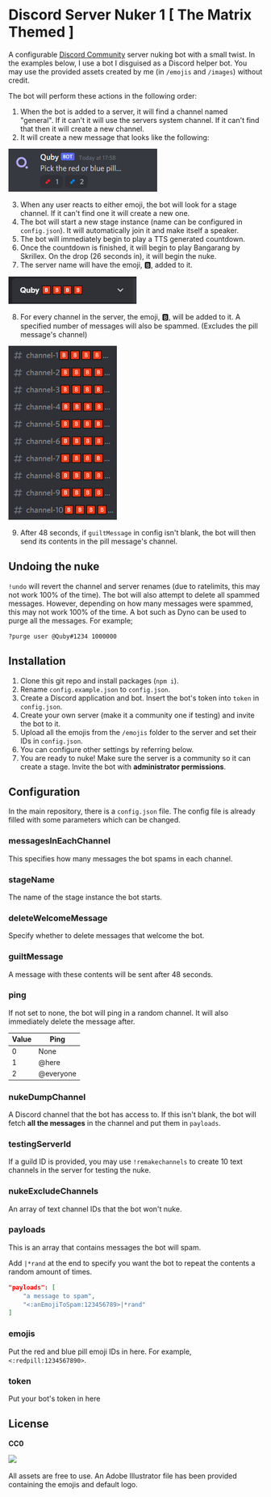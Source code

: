 # Discord Server Nuker 1 [ The Matrix Themed ]

A configurable <u>Discord Community</u> server nuking bot with a small twist. In the examples below, I use a bot I disguised as a Discord helper bot. You may use the provided assets created by me (in `/emojis` and `/images`) without credit.

The bot will perform these actions in the following order:

1. When the bot is added to a server, it will find a channel named "general". If it can't it will use the servers system channel. If it can't find that then it will create a new channel.
2. It will create a new message that looks like the following:

<img src="images/examplemessage.png">

3. When any user reacts to either emoji, the bot will look for a stage channel. If it can't find one it will create a new one.
4. The bot will start a new stage instance (name can be configured in `config.json`). It will automatically join it and make itself a speaker.
5. The bot will immediately begin to play a TTS generated countdown.
6. Once the countdown is finished, it will begin to play Bangarang by Skrillex. On the drop (26 seconds in), it will begin the nuke.
7. The server name will have the emoji, 🅱, added to it.

<img src="images/exampleservername.png">

8. For every channel in the server, the emoji, 🅱, will be added to it. A specified number of messages will also be spammed. (Excludes the pill message's channel)

<img src="images/examplechannels.png">

9. After 48 seconds, if `guiltMessage` in config isn't blank, the bot will then send its contents in the pill message's channel.

## Undoing the nuke

`!undo` will revert the channel and server renames (due to ratelimits, this may not work 100% of the time).
The bot will also attempt to delete all spammed messages. However, depending on how many messages were spammed, this may not work 100% of the time. A bot such as Dyno can be used to purge all the messages. For example;

```
?purge user @Quby#1234 1000000
```

## Installation

1. Clone this git repo and install packages (`npm i`).
2. Rename `config.example.json` to `config.json`.
3. Create a Discord application and bot. Insert the bot's token into `token` in `config.json`.
4. Create your own server (make it a community one if testing) and invite the bot to it.
5. Upload all the emojis from the `/emojis` folder to the server and set their IDs in `config.json`.
6. You can configure other settings by referring below.
7. You are ready to nuke! Make sure the server is a community so it can create a stage. Invite the bot with **administrator permissions**.

## Configuration

In the main repository, there is a `config.json` file. The config file is already filled with some parameters which can be changed.

### messagesInEachChannel

This specifies how many messages the bot spams in each channel.

### stageName

The name of the stage instance the bot starts.

### deleteWelcomeMessage

Specify whether to delete messages that welcome the bot.

### guiltMessage

A message with these contents will be sent after 48 seconds.

### ping

If not set to none, the bot will ping in a random channel. It will also immediately delete the message after.

| Value | Ping      |
| ----- | --------- |
| 0     | None      |
| 1     | @here     |
| 2     | @everyone |

### nukeDumpChannel

A Discord channel that the bot has access to. If this isn't blank, the bot will fetch **all the messages** in the channel and put them in `payloads`.

### testingServerId

If a guild ID is provided, you may use `!remakechannels` to create 10 text channels in the server for testing the nuke.

### nukeExcludeChannels

An array of text channel IDs that the bot won't nuke.

### payloads

This is an array that contains messages the bot will spam.

Add `|*rand` at the end to specify you want the bot to repeat the contents a random amount of times.

```json
"payloads": [
	"a message to spam",
	"<:anEmojiToSpam:123456789>|*rand"
]
```

### emojis

Put the red and blue pill emoji IDs in here. For example, `<:redpill:1234567890>`.

### token

Put your bot's token in here

## License

**CC0**

<img src="https://mirrors.creativecommons.org/presskit/buttons/88x31/png/cc-zero.png" width=100>

All assets are free to use. An Adobe Illustrator file has been provided containing the emojis and default logo.
